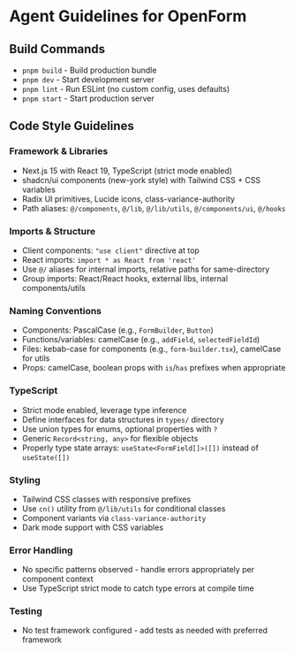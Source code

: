 # Agent Guidelines for OpenForm

## Build Commands
- `pnpm build` - Build production bundle
- `pnpm dev` - Start development server
- `pnpm lint` - Run ESLint (no custom config, uses defaults)
- `pnpm start` - Start production server

## Code Style Guidelines

### Framework & Libraries
- Next.js 15 with React 19, TypeScript (strict mode enabled)
- shadcn/ui components (new-york style) with Tailwind CSS + CSS variables
- Radix UI primitives, Lucide icons, class-variance-authority
- Path aliases: `@/components`, `@/lib`, `@/lib/utils`, `@/components/ui`, `@/hooks`

### Imports & Structure
- Client components: `"use client"` directive at top
- React imports: `import * as React from 'react'`
- Use `@/` aliases for internal imports, relative paths for same-directory
- Group imports: React/React hooks, external libs, internal components/utils

### Naming Conventions
- Components: PascalCase (e.g., `FormBuilder`, `Button`)
- Functions/variables: camelCase (e.g., `addField`, `selectedFieldId`)
- Files: kebab-case for components (e.g., `form-builder.tsx`), camelCase for utils
- Props: camelCase, boolean props with `is`/`has` prefixes when appropriate

### TypeScript
- Strict mode enabled, leverage type inference
- Define interfaces for data structures in `types/` directory
- Use union types for enums, optional properties with `?`
- Generic `Record<string, any>` for flexible objects
- Properly type state arrays: `useState<FormField[]>([])` instead of `useState([])`

### Styling
- Tailwind CSS classes with responsive prefixes
- Use `cn()` utility from `@/lib/utils` for conditional classes
- Component variants via `class-variance-authority`
- Dark mode support with CSS variables

### Error Handling
- No specific patterns observed - handle errors appropriately per component context
- Use TypeScript strict mode to catch type errors at compile time

### Testing
- No test framework configured - add tests as needed with preferred framework